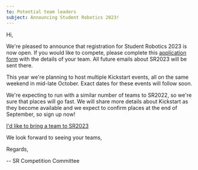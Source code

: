 ```yaml
---
to: Potential team leaders
subject: Announcing Student Robotics 2023!
---
```


Hi,

We're pleased to announce that registration for Student Robotics 2023 is now
open. If you would like to compete, please complete this [application form][signup-form]
with the details of your team. All future emails about SR2023 will be sent there.

This year we're planning to host multiple Kickstart events, all on the same weekend
in mid-late October. Exact dates for these events will follow soon.

We're expecting to run with a similar number of teams to SR2022, so we're sure
that places will go fast. We will share more details about Kickstart as they
become available and we expect to confirm places at the end of September, so
sign up now!

  [I'd like to bring a team to SR2023][signup-form]

We look forward to seeing your teams,

Regards,

-- SR Competition Committee

[signup-form]: https://forms.gle/iXBEv7eaeoJmzbCMA
